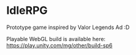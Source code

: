 # IdleRPG
Prototype game inspired by Valor Legends Ad :D

Playable WebGL build is available here: https://play.unity.com/mg/other/build-sp6

